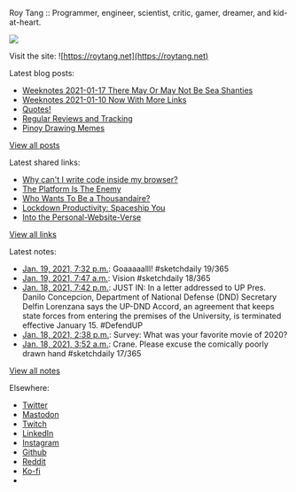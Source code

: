 Roy Tang :: Programmer, engineer, scientist, critic, gamer, dreamer, and kid-at-heart.

![](https://roytang.net/static/img/profile.jpg)

Visit the site: ![https://roytang.net](https://roytang.net)

Latest blog posts:

- [Weeknotes 2021-01-17 There May Or May Not Be Sea Shanties](https://roytang.net/2021/01/weeknotes-2021-01-17/)
- [Weeknotes 2021-01-10 Now With More Links](https://roytang.net/2021/01/weeknotes-2021-01-10/)
- [Quotes!](https://roytang.net/2021/01/quotes/)
- [Regular Reviews and Tracking](https://roytang.net/2021/01/regular-reviews/)
- [Pinoy Drawing Memes](https://roytang.net/2021/01/pinoy-drawing-memes/)

[View all posts](https://roytang.net/blog)

Latest shared links:

- [Why can&#x27;t I write code inside my browser?](https://roytang.net/2021/01/why-cant-i-write-code-inside-my-browser/)
- [The Platform Is The Enemy](https://roytang.net/2021/01/the-platform-is-the-enemy/)
- [Who Wants To Be a Thousandaire?](https://roytang.net/2021/01/who-wants-to-be-a-thousandaire/)
- [Lockdown Productivity: Spaceship You](https://roytang.net/2021/01/lockdown-productivity-spaceship-you/)
- [Into the Personal-Website-Verse](https://roytang.net/2021/01/into-the-personal-website-verse/)

[View all links](https://roytang.net/links)

Latest notes:

- [Jan. 19, 2021, 7:32 p.m.](https://roytang.net/2021/01/1351492716731895810/): Goaaaaalll! #sketchdaily 19/365
- [Jan. 19, 2021, 7:47 a.m.](https://roytang.net/2021/01/1351315278152359936/): Vision #sketchdaily 18/365
- [Jan. 18, 2021, 7:42 p.m.](https://roytang.net/2021/01/1351132929196511240/): JUST IN: In a letter addressed to UP Pres. Danilo Concepcion, Department of National Defense (DND) Secretary Delfin Lorenzana says the UP-DND Accord, an agreement that keeps state forces from entering the premises of the University, is terminated effective January 15. #DefendUP
- [Jan. 18, 2021, 2:38 p.m.](https://roytang.net/2021/01/763b493ae866e86f9f0fdff5202e072e/): Survey: What was your favorite movie of 2020?
- [Jan. 18, 2021, 3:52 a.m.](https://roytang.net/2021/01/1350893668127830016/): Crane. Please excuse the comically poorly drawn hand #sketchdaily 17/365

[View all notes](https://roytang.net/notes)

Elsewhere:

- [Twitter](https://twitter.com/roytang)
- [Mastodon](https://mastodon.technology/@roytang)
- [Twitch](https://twitch.tv/twitchyroy)
- [LinkedIn](https://www.linkedin.com/in/roytang)
- [Instagram](https://instagram.com/roytang0400)
- [Github](https://github.com/roytang)
- [Reddit](https://reddit.com/u/hungryroy)
- [Ko-fi](https://ko-fi.com/roytang)
- [](mailto:hello@roytang.net)